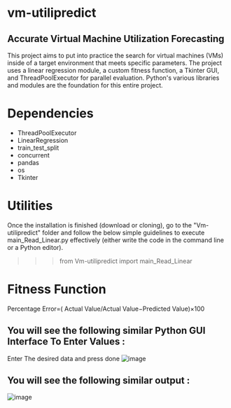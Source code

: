 # vm-utilipredict

 ## Accurate Virtual Machine Utilization Forecasting
This project aims to put into practice the search for virtual machines (VMs) inside of a target environment that meets specific parameters. The project uses a linear regression module, a custom fitness function, a Tkinter GUI, and ThreadPoolExecutor for parallel evaluation.
Python's various libraries and modules are the foundation for this entire project.
# Dependencies
* ThreadPoolExecutor
* LinearRegression
* train_test_split
* concurrent
* pandas
* os
* Tkinter
# Utilities
Once the installation is finished (download or cloning), go to the "Vm-utilipredict" folder and follow the below simple guidelines to execute main_Read_Linear.py effectively (either write the code in the command line or a Python editor).
>>> from Vm-utilipredict import main_Read_Linear
# Fitness Function
Percentage Error=( Actual Value/Actual Value−Predicted Value)×100
## You will see the following similar Python GUI Interface To Enter Values  :
Enter The desired data and press done 
![image](https://github.com/Deep-Saha-401/vm-utilipredict/assets/84536037/0e2eb72c-6ece-417e-92b4-aef267e3f1b1)
## You will see the following similar output :
![image](https://github.com/Deep-Saha-401/vm-utilipredict/assets/84536037/3c6a575f-1e0c-4d82-bb55-66bfe5afd013)




 
